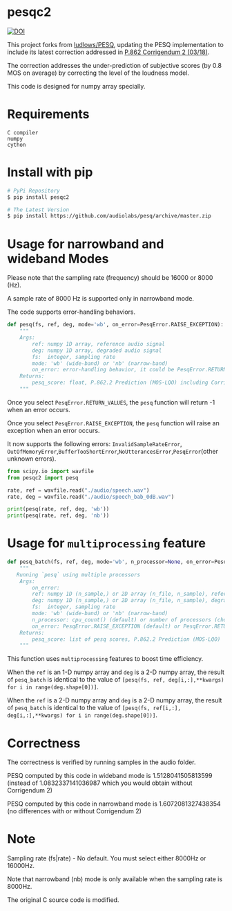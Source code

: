 # pesqc2

[![DOI](https://zenodo.org/badge/939487338.svg)](https://doi.org/10.5281/zenodo.14938543)

This project forks from [ludlows/PESQ](https://github.com/ludlows/PESQ/), updating the PESQ implementation to include its latest correction addressed in [P.862 Corrigendum 2 (03/18)](https://www.itu.int/rec/T-REC-P.862-201803-W!Cor2/en).

The correction addresses the under-prediction of subjective scores (by 0.8 MOS on average) by correcting the level of the loudness model.


This code is designed for numpy array specially.

# Requirements

    C compiler
    numpy
    cython


# Install with pip

```bash
# PyPi Repository
$ pip install pesqc2

# The Latest Version
$ pip install https://github.com/audiolabs/pesq/archive/master.zip
```

# Usage for narrowband and wideband Modes

Please note that the sampling rate (frequency) should be 16000 or 8000 (Hz). 

A sample rate of 8000 Hz is supported only in narrowband mode.

The code supports error-handling behaviors.

```python
def pesq(fs, ref, deg, mode='wb', on_error=PesqError.RAISE_EXCEPTION):
    """
    Args:
        ref: numpy 1D array, reference audio signal 
        deg: numpy 1D array, degraded audio signal
        fs:  integer, sampling rate
        mode: 'wb' (wide-band) or 'nb' (narrow-band)
        on_error: error-handling behavior, it could be PesqError.RETURN_VALUES or PesqError.RAISE_EXCEPTION by default
    Returns:
        pesq_score: float, P.862.2 Prediction (MOS-LQO) including Corrigendum 2
    """
```
Once you select `PesqError.RETURN_VALUES`, the `pesq` function will return -1 when an error occurs.

Once you select `PesqError.RAISE_EXCEPTION`, the `pesq` function will raise an exception when an error occurs.

It now supports the following errors: `InvalidSampleRateError`, `OutOfMemoryError`,`BufferTooShortError`,`NoUtterancesError`,`PesqError`(other unknown errors).

```python
from scipy.io import wavfile
from pesqc2 import pesq

rate, ref = wavfile.read("./audio/speech.wav")
rate, deg = wavfile.read("./audio/speech_bab_0dB.wav")

print(pesq(rate, ref, deg, 'wb'))
print(pesq(rate, ref, deg, 'nb'))
```

# Usage for `multiprocessing` feature

```python
def pesq_batch(fs, ref, deg, mode='wb', n_processor=None, on_error=PesqError.RAISE_EXCEPTION):
    """
   Running `pesq` using multiple processors
    Args:
        on_error:
        ref: numpy 1D (n_sample,) or 2D array (n_file, n_sample), reference audio signal
        deg: numpy 1D (n_sample,) or 2D array (n_file, n_sample), degraded audio signal
        fs:  integer, sampling rate
        mode: 'wb' (wide-band) or 'nb' (narrow-band)
        n_processor: cpu_count() (default) or number of processors (chosen by the user) or 0 (without multiprocessing)
        on_error: PesqError.RAISE_EXCEPTION (default) or PesqError.RETURN_VALUES
    Returns:
        pesq_score: list of pesq scores, P.862.2 Prediction (MOS-LQO)
    """
```
This function uses `multiprocessing` features to boost time efficiency.

When the `ref` is an 1-D numpy array and `deg` is a 2-D numpy array, the result of `pesq_batch` is identical to the value of `[pesq(fs, ref, deg[i,:],**kwargs) for i in range(deg.shape[0])]`.

When the `ref` is a 2-D numpy array and `deg` is a 2-D numpy array, the result of `pesq_batch` is identical to the value of `[pesq(fs, ref[i,:], deg[i,:],**kwargs) for i in range(deg.shape[0])]`.


# Correctness

The correctness is verified by running samples in the audio folder.

PESQ computed by this code in wideband mode is    1.5128041505813599 
(instead of 1.0832337141036987 which you would obtain without Corrigendum 2)

PESQ computed by this code in narrowband mode is  1.6072081327438354 
(no differences with or without Corrigendum 2)

# Note

Sampling rate (fs|rate) - No default. You must select either 8000Hz or 16000Hz.
 
Note that narrowband (nb) mode is only available when the sampling rate is 8000Hz.

The original C source code is modified.
